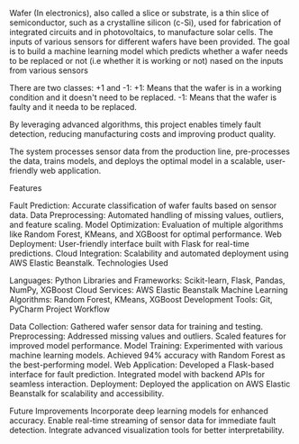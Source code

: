 Wafer (In electronics), also called a slice or substrate, is a thin slice of semiconductor, such as a crystalline silicon (c-Si), used for fabrication of integrated circuits and in photovoltaics, to manufacture solar cells.
The inputs of various sensors for different wafers have been provided. The goal is to build a machine learning model which predicts whether a wafer needs to be replaced or not (i.e whether it is working or not) nased on the inputs from various sensors

There are two classes: +1 and -1: +1: Means that the wafer is in a working condition and it doesn't need to be replaced. -1: Means that the wafer is faulty and it needa to be replaced.

By leveraging advanced algorithms, this project enables timely fault detection, reducing manufacturing costs and improving product quality.

The system processes sensor data from the production line, pre-processes the data, trains models, and deploys the optimal model in a scalable, user-friendly web application.

Features

Fault Prediction: Accurate classification of wafer faults based on sensor data.
Data Preprocessing: Automated handling of missing values, outliers, and feature scaling.
Model Optimization: Evaluation of multiple algorithms like Random Forest, KMeans, and XGBoost for optimal performance.
Web Deployment: User-friendly interface built with Flask for real-time predictions.
Cloud Integration: Scalability and automated deployment using AWS Elastic Beanstalk.
Technologies Used

Languages: Python
Libraries and Frameworks: Scikit-learn, Flask, Pandas, NumPy, XGBoost
Cloud Services: AWS Elastic Beanstalk
Machine Learning Algorithms: Random Forest, KMeans, XGBoost
Development Tools: Git, PyCharm
Project Workflow

Data Collection: Gathered wafer sensor data for training and testing.
Preprocessing:
Addressed missing values and outliers.
Scaled features for improved model performance.
Model Training:
Experimented with various machine learning models.
Achieved 94% accuracy with Random Forest as the best-performing model.
Web Application:
Developed a Flask-based interface for fault prediction.
Integrated model with backend APIs for seamless interaction.
Deployment:
Deployed the application on AWS Elastic Beanstalk for scalability and accessibility.

Future Improvements
Incorporate deep learning models for enhanced accuracy.
Enable real-time streaming of sensor data for immediate fault detection.
Integrate advanced visualization tools for better interpretability.
